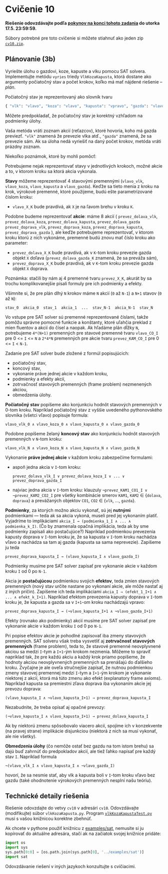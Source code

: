 Cvičenie 10
==========

**Riešenie odovzdávajte podľa
[pokynov na konci tohoto zadania](#technické-detaily-riešenia)
do utorka 17.5. 23:59:59.**

Súbory potrebné pre toto cvičenie si môžete stiahnuť ako jeden zip
[`cv10.zip`](https://github.com/FMFI-UK-1-AIN-412/lpi/archive/cv10.zip).

Plánovanie (3b)
----------

Vyriešte úlohu o gazdovi, koze, kapuste a vlku pomocu SAT solvera.
Implementujte metódu `vyries` triedy `VlkKozaKapusta`, ktorá dostane
ako argumenty počiatočný stav a počet krokov, koľko má mať nájdené riešenie – _plán_.

Počiatočný stav je reprezentovaný ako slovník tvaru

```python
{ "vlk": "vlavo", "koza": "vlavo", "kapusta": "vpravo", "gazda": "vlavo" }
```
Môžete predpokladať, že počiatočný stav je korektný vzhľadom na podmienky úlohy.

Vaša metóda vráti zoznam akcií (reťazcov), ktoré hovoria, koho má gazda previezť.
`"vlk"` znamená že prevezie vlka atď., `"gazda"` znamená, že sa prevezie sám.
Ak sa úloha nedá vyriešiť na daný počet krokov, metóda vráti prázdny zoznam.

Niekoľko poznámok, ktoré by mohli pomôcť:

Potrebujeme nejak reprezentovať stavy v jednotlivých krokoch, možné akcie a to, v ktorom
kroku sa ktorá akcia vykonala.

**Stavy** môžeme reprezentovať 4 stavovými premennými (`vlavo_vlk`, `vlavo_koza`,
`vlavo_kapusta` a `vlavo_gazda`). Keďže sa tieto menia z kroku na krok,
výrokové premenné, ktoré použijeme, budú ešte parametrizované číslom kroku:

- `vlavo_X_K` bude pravdivá, ak `X` je na ľavom brehu v kroku `K`.

Podobne budeme reprezentovať **akcie**: máme 8 akcií (
`prevez_dolava_vlk`, `prevez_dolava_koza`, `prevez_dolava_kapusta`, `prevez_dolava_gazda`
`prevez_doprava_vlk`, `prevez_doprava_koza`, `prevez_doprava_kapusta`, `prevez_doprava_gazda`
), ale keďže potrebujeme reprezentovať, v ktorom kroku
ktorú z nich vykonáme, premenné budú znovu mať číslo kroku ako parameter:

- `prevez_dolava_X_K` bude pravdivá, ak v `K`-tom kroku prevezie gazda objekt `X` doľava
  (`prevez_dolava_gazda_K` znamená, že sa preváža sám),
- `prevez_doprava_X_K` bude pravdivá, ak v `K`-tom kroku prevezie gazda objekt `X` doprava.

Poznámka: stačili by nám aj 4 premenné tvaru `prevez_X_K`, akurát by sa trochu
komplikovanejšie písali formuly pre ich podmienky a efekty.

Všimnite si, že pre plán dlhý `N` krokov máme `N` akcií (`0` až `N-1`)
a `N+1` stavov (`0` až `N`):
```
stav_0  akcia_0  stav_1  akcia_1  ...  stav_N-1  akcia_N-1  stav_N
```

Vo vstupe pre SAT solver sú premenné reprezentované číslami, takže pomôžu
správne pomocné funkcie a konštanty, ktoré uľahčia preklad z mien fluentov a
akcií do čísel a naopak. Ak hľadáme plán dĺžky `N`, potrebujeme `4*(N+1)`
premenných pre stavové premenné tvaru `vlavo_CO_I` pre 0 <= `I` <= `N`
a `2*4*N` premenných pre akcie tvaru `prevez_KAM_CO_I`
pre 0 <= `I` < `N-1`.

Zadanie pre SAT solver bude zložené z formúl popisujúcich:
- počiatočný stav,
- koncový stav,
- vykonanie práve jednej akcie v každom kroku,
- podmienky a efekty akcií,
- zotrvačnosť stavových premenných (frame problem) nezmenených akciou,
- obmedzenia úlohy.

**Počiatočný stav** popíšeme ako konjunkciu hodnôt stavových premenných v 0-tom kroku.
Napríklad počiatočný stav z vyššie uvedeného pythonovského slovníka (všetci vľavo) popisuje formula:
```
vlavo_vlk_0 ∧ vlavo_koza_0 ∧ vlavo_kapusta_0 ∧ vlavo_gazda_0
```
Podobne popíšeme želaný **koncový stav** ako konjunkciu hodnôt stavových
premenných v `N`-tom kroku:
```
vlavo_vlk_N ∧ vlavo_koza_N ∧ vlavo_kapusta_N ∧ vlavo_gazda_N
```

Vykonanie **práve jednej akcie** v každom kroku zabezpečíme formulami:
- aspoň jedna akcia v `I`-tom kroku:

    ```
    prevez_dolava_vlk_I ∨ prevez_dolava_koza_I ∨ ... ∨ prevez_doprava_gazda_I
    ```

- najviac jedna akcia v `I`-tom kroku:
  klauzuly `¬prevez_KAM1_CO1_I ∨ ¬prevez_KAM2_CO2_I` pre všetky kombinácie
  smerov `KAM1`, `KAM2` ∈ {`dolava`, `doprava`}
  a prevážaných objektov `CO1`, `CO2` ∈ {`vlk`, …, `gazda`}.

**Podmienky**, za ktorých možno akciu vykonať,
sú jej **nutnými** podmienkami —
teda ak sa akcia vykoná, museli pred jej vykonaním platiť.
Vyjadríme to implikáciami `akcia_I → (podmienka_1_I ∧ ... ∧ podmienka_k_I)`.
(Čo by znamenala opačná implikácia, teda ak by sme podmienky zapísali
ako postačujúce?)
Napríklad podmienkou prevezenia kapusty doprava v `I`-tom kroku je,
že sa kapusta v `I`-tom kroku nachádza vľavo a nachádza sa tam aj gazda
(kapusta sa sama neprevezie).
Zapíšeme ju teda
```
prevez_doprava_kapusta_I → (vlavo_kapusta_I ∧ vlavo_gazda_I)
```
Podmienky musíme pre SAT solver zapísať pre vykonanie akcie
v každom kroku `I` od 0 po `N-1`.

Akcia je **postačujúcou** podmienkou svojich **efektov**,
teda zmien stavových premenných
(nový stav určite nastane po vykonaní akcie,
ale môže nastať aj z iných príčin).
Zapíšeme ich teda implikáciami
`akcia_I → (efekt_1_I+1 ∧ ... ∧ efekt_k_I+1)`.
Napríklad efektom prevezenia kapusty doprava v `I`-tom kroku je,
že kapusta a gazda sa v `I+1`-om kroku nachádzajú vpravo:
```
prevez_doprava_kapusta_I → (¬vlavo_kapusta_I+1 ∧ ¬vlavo_gazda_I+1)
```
Efekty (rovnako ako podmienky) akcií
musíme pre SAT solver zapísať pre vykonanie akcie
v každom kroku `I` od 0 po `N-1`.

Pri popise efektov akcie je pohodlné zapisovať
iba zmeny stavových premenných.
SAT solveru však treba vysvetliť aj **zotrvačnosť stavových premenných**
(frame problem),
teda to, že stavové premenné neovplyvnené akciou
sa medzi `I`-tym a `I+1`-ým krokom nezmenia.
Môžeme to spraviť napríklad tak, že pre každú akciu a každý
krok priamo popíšeme, že hodnoty akciou neovplyvnených premenných
sa prenášajú do ďalšieho kroku.
Zvyčajne je ale oveľa stručnejšie zapísať,
že nutnou podmienkou zmeny stavovej premennej medzi
`I`-tym a `I+1`-ým krokom je vykonanie niektorej z akcií,
ktorá má túto zmenu ako efekt (explanatory frame axioms).
Napríklad kapusta sa premiestni zľava doprava
iba vykonaním akcie jej prevozu doprava:
```
(vlavo_kapusta_I ∧ ¬vlavo_kapusta_I+1) → prevez_doprava_kapusta_I
```
Nezabudnite, že treba opísať aj opačné prevozy:
```
(¬vlavo_kapusta_I ∧ vlavo_kapusta_I+1) → prevez_dolava_kapusta_I
```
Ak by niektorú zmenu spôsobovalo viacero akcií,
spojíme ich v konzekvente (na pravej strane) implikácie
disjunkciou (niektorá z nich sa musí vykonať, ale nie všetky).

**Obmedzenia úlohy** (čo nemôže ostať bez gazdu na tom istom brehu)
sa dajú buď zahrnúť do predpokladov akcií,
ale tiež ľahko napísať pre každý stav `I`.
Napríklad formula
```
¬(vlavo_vlk_I ∧ vlavo_kapusta_I ∧ ¬vlavo_gazda_I)
```
hovorí, že sa nesmie stať, aby vlk a kapusta boli v `I`-tom kroku
vľavo bez gazdu
(také ohodnotenie výrokových premenných nesplní našu teóriu).

## Technické detaily riešenia

Riešenie odovzdajte do vetvy `cv10` v adresári `cv10`.
Odovzdávajte (modifikujte) súbor `vlkKozaKapusta.py`.
Program [`vlkKozaKapustaTest.py`](vlkKozaKapustaTest.py)
musí s vašou knižnicou korektne zbehnúť.

Ak chcete v pythone použiť knižnicu z [examples/sat](../examples/sat), nemusíte
si ju kopírovať do aktuálne adresára, stačí ak na začiatok svojej knižnice
pridáte:
```python
import os
import sys
sys.path[0:0] = [os.path.join(sys.path[0], '../examples/sat')]
import sat
```

Odovzdávanie riešení v iných jazykoch konzultujte s cvičiacimi.
